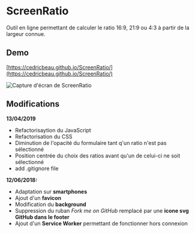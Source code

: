# ScreenRatio

Outil en ligne permettant de calculer le ratio 16:9, 21:9 ou 4:3 à partir de la largeur connue.

## Demo

[https://cedricbeau.github.io/ScreenRatio/](https://cedricbeau.github.io/ScreenRatio/)

![Capture d'écran de ScreenRatio]( https://github.com/cedricbeau/ScreenRatio/blob/master/ratio.png "Capture d'écran de ScreenRatio")

## Modifications

**13/04/2019**

* Refactorisaytion du JavaScript
* Refactorisation du CSS
* Diminution de l'opacité du formulaire tant q'un ratio n'est pas sélectionné
* Position centrée du choix des ratios avant qu'un de celui-ci ne soit sélectionné
* add .gitignore file

**12/06/2018:**

* Adaptation sur **smartphones**
* Ajout d'un **favicon**
* Modification du **background**
* Suppression du ruban _Fork me on GitHub_ remplacé par une **icone svg GitHub dans le footer**
* Ajout d'un **Service Worker** permettant de fonctionner hors connexion


